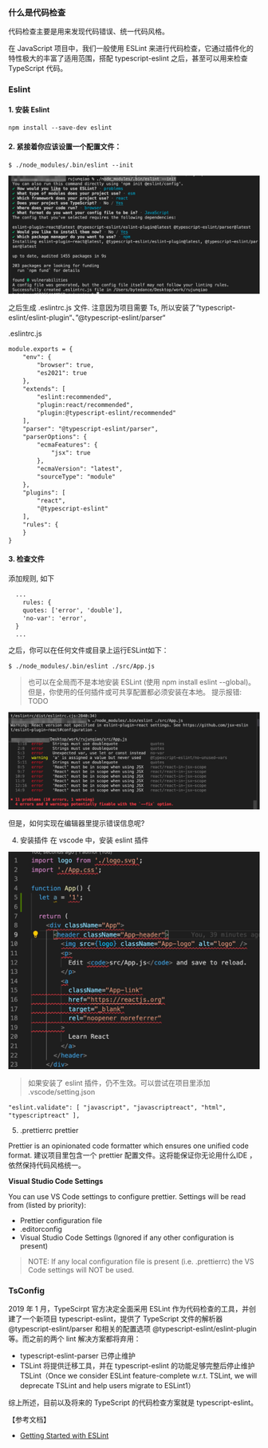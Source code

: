 ### 什么是代码检查
代码检查主要是用来发现代码错误、统一代码风格。

在 JavaScript 项目中，我们一般使用 ESLint 来进行代码检查，它通过插件化的特性极大的丰富了适用范围，搭配 typescript-eslint 之后，甚至可以用来检查 TypeScript 代码。

### Eslint
#### 1. 安装 Eslint
```
npm install --save-dev eslint
```

#### 2. 紧接着你应该设置一个配置文件：
```
$ ./node_modules/.bin/eslint --init
```
<img src="./assets/WechatIMG9.jpeg">

之后生成 .eslintrc.js 文件. 注意因为项目需要 Ts, 所以安装了”typescript-eslint/eslint-plugin“、”@typescript-eslint/parser“

.eslintrc.js
```
module.exports = {
    "env": {
        "browser": true,
        "es2021": true
    },
    "extends": [
        "eslint:recommended",
        "plugin:react/recommended",
        "plugin:@typescript-eslint/recommended"
    ],
    "parser": "@typescript-eslint/parser",
    "parserOptions": {
        "ecmaFeatures": {
            "jsx": true
        },
        "ecmaVersion": "latest",
        "sourceType": "module"
    },
    "plugins": [
        "react",
        "@typescript-eslint"
    ],
    "rules": {
    }
}
```


#### 3. 检查文件
添加规则, 如下
```
  ...
    rules: {
    quotes: ['error', 'double'],
    'no-var': 'error',
  }
  ...
```

之后，你可以在任何文件或目录上运行ESLint如下：
```
$ ./node_modules/.bin/eslint ./src/App.js
```
> 也可以在全局而不是本地安装 ESLint (使用 npm install eslint --global)。但是，你使用的任何插件或可共享配置都必须安装在本地。
提示报错: TODO
<img src="./assets/eslinttest.jpeg">

但是，如何实现在编辑器里提示错误信息呢?

4. 安装插件
在 vscode 中，安装 eslint 插件
<img src="./assets/eslint-error.jpeg">

> 如果安装了 eslint 插件，仍不生效。可以尝试在项目里添加 .vscode/setting.json
```
"eslint.validate": [ "javascript", "javascriptreact", "html", "typescriptreact" ],
```

5. .prettierrc  prettier

Prettier is an opinionated code formatter which ensures one unified code format. 
建议项目里包含一个 prettier 配置文件。这将能保证你无论用什么IDE ，依然保持代码风格统一。

**Visual Studio Code Settings**

You can use VS Code settings to configure prettier. Settings will be read from (listed by priority):

- Prettier configuration file
- .editorconfig
- Visual Studio Code Settings (Ignored if any other configuration is present)
> NOTE: If any local configuration file is present (i.e. .prettierrc) the VS Code settings will NOT be used.

### TsConfig
2019 年 1 月，TypeScirpt 官方决定全面采用 ESLint 作为代码检查的工具，并创建了一个新项目 typescript-eslint，提供了 TypeScript 文件的解析器 @typescript-eslint/parser 和相关的配置选项 @typescript-eslint/eslint-plugin 等。而之前的两个 lint 解决方案都将弃用：

- typescript-eslint-parser 已停止维护
- TSLint 将提供迁移工具，并在 typescript-eslint 的功能足够完整后停止维护 TSLint（Once we consider ESLint feature-complete w.r.t. TSLint, we will deprecate TSLint and help users migrate to ESLint1）

综上所述，目前以及将来的 TypeScript 的代码检查方案就是 typescript-eslint。


【参考文档】
- [Getting Started with ESLint](https://cn.eslint.org/docs/user-guide/getting-started)